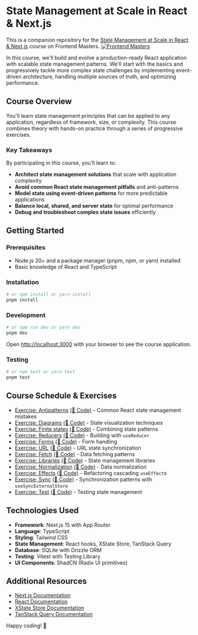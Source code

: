 # State Management at Scale in React & Next.js
This is a companion repository for the [State Management at Scale in React & Next.js](https://frontendmasters.com/courses/react-nextjs-state/) course on Frontend Masters.
[![Frontend Masters](https://static.frontendmasters.com/assets/brand/logos/full.png)](https://frontendmasters.com/courses/react-nextjs-state/)

In this course, we'll build and evolve a production-ready React application with scalable state management patterns. We'll start with the basics and progressively tackle more complex state challenges by implementing event-driven architecture, handling multiple sources of truth, and optimizing performance.

## Course Overview

You'll learn state management principles that can be applied to any application, regardless of framework, size, or complexity. This course combines theory with hands-on practice through a series of progressive exercises.

### Key Takeaways

By participating in this course, you'll learn to:

- **Architect state management solutions** that scale with application complexity
- **Avoid common React state management pitfalls** and anti-patterns
- **Model state using event-driven patterns** for more predictable applications
- **Balance local, shared, and server state** for optimal performance
- **Debug and troubleshoot complex state issues** efficiently

## Getting Started

### Prerequisites

- Node.js 20+ and a package manager (pnpm, npm, or yarn) installed
- Basic knowledge of React and TypeScript

### Installation

```bash
# or npm install or yarn install
pnpm install
```

### Development

```bash
# or npm run dev or yarn dev
pnpm dev
```

Open [http://localhost:3000](http://localhost:3000) with your browser to see the course application.

### Testing

```bash
# or npm test or yarn test
pnpm test
```

## Course Schedule & Exercises

- [Exercise: Antipatterns](http://localhost:3000/exercise-antipatterns) [(📃 Code)](./src/app/exercise-antipatterns/page.tsx) - Common React state management mistakes
- [Exercise: Diagrams](http://localhost:3000/exercise-diagrams) [(📃 Code)](./src/app/exercise-diagrams/readme.md) - State visualization techniques
- [Exercise: Finite states](http://localhost:3000/exercise-finite) [(📃 Code)](page.tsx) - Combining state patterns
- [Exercise: Reducers](http://localhost:3000/exercise-reducer) [(📃 Code)](./src/app/exercise-reducer/page.tsx) - Building with `useReducer`
- [Exercise: Forms](http://localhost:3000/exercise-form) [(📃 Code)](./src/app/exercise-form/page.tsx) - Form handling
- [Exercise: URL](http://localhost:3000/exercise-url) [(📃 Code)](./src/app/exercise-url/page.tsx) - URL state synchronization
- [Exercise: Fetch](http://localhost:3000/exercise-fetch) [(📃 Code)](./src/app/exercise-fetch/page.tsx) - Data fetching patterns
- [Exercise: Libraries](http://localhost:3000/exercise-libraries) [(📃 Code)](./src/app/exercise-libraries/page.tsx) - State management libraries
- [Exercise: Normalization](http://localhost:3000/exercise-normalization) [(📃 Code)](./src/app/exercise-normalization/page.tsx) - Data normalization
- [Exercise: Effects](http://localhost:3000/exercise-effects) [(📃 Code)](./src/app/exercise-effects/page.tsx) - Refactoring cascading `useEffect`s
- [Exercise: Sync](http://localhost:3000/exercise-sync) [(📃 Code)](./src/app/exercise-sync/page.tsx) - Synchronization patterns with `useSyncExternalStore`
- [Exercise: Test](http://localhost:3000/exercise-test) [(📃 Code)](./src/app/exercise-test/bookingFlow.test.ts) - Testing state management

## Technologies Used

- **Framework**: Next.js 15 with App Router
- **Language**: TypeScript
- **Styling**: Tailwind CSS
- **State Management**: React hooks, XState Store, TanStack Query
- **Database**: SQLite with Drizzle ORM
- **Testing**: Vitest with Testing Library
- **UI Components**: ShadCN (Radix UI primitives)

## Additional Resources

- [Next.js Documentation](https://nextjs.org/docs)
- [React Documentation](https://react.dev)
- [XState Store Documentation](https://stately.ai/docs/xstate-store)
- [TanStack Query Documentation](https://tanstack.com/query)

Happy coding! 🚀
